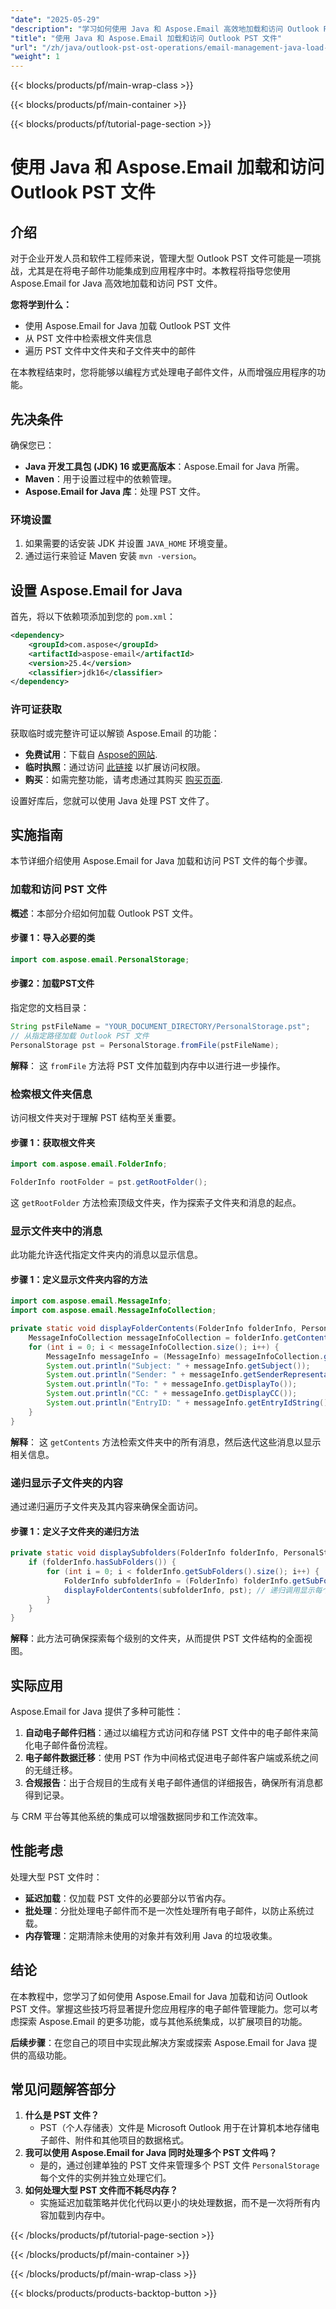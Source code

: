```yaml
---
"date": "2025-05-29"
"description": "学习如何使用 Java 和 Aspose.Email 高效地加载和访问 Outlook PST 文件。掌握应用程序中的电子邮件管理任务。"
"title": "使用 Java 和 Aspose.Email 加载和访问 Outlook PST 文件"
"url": "/zh/java/outlook-pst-ost-operations/email-management-java-load-access-pst-files/"
"weight": 1
---
```


{{< blocks/products/pf/main-wrap-class >}}

{{< blocks/products/pf/main-container >}}

{{< blocks/products/pf/tutorial-page-section >}}
# 使用 Java 和 Aspose.Email 加载和访问 Outlook PST 文件

## 介绍
对于企业开发人员和软件工程师来说，管理大型 Outlook PST 文件可能是一项挑战，尤其是在将电子邮件功能集成到应用程序中时。本教程将指导您使用 Aspose.Email for Java 高效地加载和访问 PST 文件。

**您将学到什么：**
- 使用 Aspose.Email for Java 加载 Outlook PST 文件
- 从 PST 文件中检索根文件夹信息
- 遍历 PST 文件中文件夹和子文件夹中的邮件

在本教程结束时，您将能够以编程方式处理电子邮件文件，从而增强应用程序的功能。

## 先决条件
确保您已：
- **Java 开发工具包 (JDK) 16 或更高版本**：Aspose.Email for Java 所需。
- **Maven**：用于设置过程中的依赖管理。
- **Aspose.Email for Java 库**：处理 PST 文件。

### 环境设置
1. 如果需要的话安装 JDK 并设置 `JAVA_HOME` 环境变量。
2. 通过运行来验证 Maven 安装 `mvn -version`。

## 设置 Aspose.Email for Java
首先，将以下依赖项添加到您的 `pom.xml`：
```xml
<dependency>
    <groupId>com.aspose</groupId>
    <artifactId>aspose-email</artifactId>
    <version>25.4</version>
    <classifier>jdk16</classifier>
</dependency>
```

### 许可证获取
获取临时或完整许可证以解锁 Aspose.Email 的功能：
- **免费试用**：下载自 [Aspose的网站](https://releases。aspose.com/email/java/).
- **临时执照**：通过访问 [此链接](https://purchase.aspose.com/temporary-license/) 以扩展访问权限。
- **购买**：如需完整功能，请考虑通过其购买 [购买页面](https://purchase。aspose.com/buy).

设置好库后，您就可以使用 Java 处理 PST 文件了。

## 实施指南
本节详细介绍使用 Aspose.Email for Java 加载和访问 PST 文件的每个步骤。

### 加载和访问 PST 文件
**概述**：本部分介绍如何加载 Outlook PST 文件。

#### 步骤 1：导入必要的类
```java
import com.aspose.email.PersonalStorage;
```

#### 步骤2：加载PST文件
指定您的文档目录：
```java
String pstFileName = "YOUR_DOCUMENT_DIRECTORY/PersonalStorage.pst";
// 从指定路径加载 Outlook PST 文件
PersonalStorage pst = PersonalStorage.fromFile(pstFileName);
```
**解释**： 这 `fromFile` 方法将 PST 文件加载到内存中以进行进一步操作。

### 检索根文件夹信息
访问根文件夹对于理解 PST 结构至关重要。

#### 步骤 1：获取根文件夹
```java
import com.aspose.email.FolderInfo;

FolderInfo rootFolder = pst.getRootFolder();
```
这 `getRootFolder` 方法检索顶级文件夹，作为探索子文件夹和消息的起点。

### 显示文件夹中的消息
此功能允许迭代指定文件夹内的消息以显示信息。

#### 步骤 1：定义显示文件夹内容的方法
```java
import com.aspose.email.MessageInfo;
import com.aspose.email.MessageInfoCollection;

private static void displayFolderContents(FolderInfo folderInfo, PersonalStorage pst) {
    MessageInfoCollection messageInfoCollection = folderInfo.getContents();
    for (int i = 0; i < messageInfoCollection.size(); i++) {
        MessageInfo messageInfo = (MessageInfo) messageInfoCollection.get_Item(i);
        System.out.println("Subject: " + messageInfo.getSubject());
        System.out.println("Sender: " + messageInfo.getSenderRepresentativeName());
        System.out.println("To: " + messageInfo.getDisplayTo());
        System.out.println("CC: " + messageInfo.getDisplayCC());
        System.out.println("EntryID: " + messageInfo.getEntryIdString());
    }
}
```
**解释**： 这 `getContents` 方法检索文件夹中的所有消息，然后迭代这些消息以显示相关信息。

### 递归显示子文件夹的内容
通过递归遍历子文件夹及其内容来确保全面访问。

#### 步骤 1：定义子文件夹的递归方法
```java
private static void displaySubfolders(FolderInfo folderInfo, PersonalStorage pst) {
    if (folderInfo.hasSubFolders()) {
        for (int i = 0; i < folderInfo.getSubFolders().size(); i++) {
            FolderInfo subfolderInfo = (FolderInfo) folderInfo.getSubFolders().get_Item(i);
            displayFolderContents(subfolderInfo, pst); // 递归调用显示每个子文件夹的内容
        }
    }
}
```
**解释**：此方法可确保探索每个级别的文件夹，从而提供 PST 文件结构的全面视图。

## 实际应用
Aspose.Email for Java 提供了多种可能性：
1. **自动电子邮件归档**：通过以编程方式访问和存储 PST 文件中的电子邮件来简化电子邮件备份流程。
2. **电子邮件数据迁移**：使用 PST 作为中间格式促进电子邮件客户端或系统之间的无缝迁移。
3. **合规报告**：出于合规目的生成有关电子邮件通信的详细报告，确保所有消息都得到记录。

与 CRM 平台等其他系统的集成可以增强数据同步和工作流效率。

## 性能考虑
处理大型 PST 文件时：
- **延迟加载**：仅加载 PST 文件的必要部分以节省内存。
- **批处理**：分批处理电子邮件而不是一次性处理所有电子邮件，以防止系统过载。
- **内存管理**：定期清除未使用的对象并有效利用 Java 的垃圾收集。

## 结论
在本教程中，您学习了如何使用 Aspose.Email for Java 加载和访问 Outlook PST 文件。掌握这些技巧将显著提升您应用程序的电子邮件管理能力。您可以考虑探索 Aspose.Email 的更多功能，或与其他系统集成，以扩展项目的功能。

**后续步骤**：在您自己的项目中实现此解决方案或探索 Aspose.Email for Java 提供的高级功能。

## 常见问题解答部分
1. **什么是 PST 文件？**
   - PST（个人存储表）文件是 Microsoft Outlook 用于在计算机本地存储电子邮件、附件和其他项目的数据格式。
2. **我可以使用 Aspose.Email for Java 同时处理多个 PST 文件吗？**
   - 是的，通过创建单独的 PST 文件来管理多个 PST 文件 `PersonalStorage` 每个文件的实例并独立处理它们。
3. **如何处理大型 PST 文件而不耗尽内存？**
   - 实施延迟加载策略并优化代码以更小的块处理数据，而不是一次将所有内容加载到内存中。

{{< /blocks/products/pf/tutorial-page-section >}}

{{< /blocks/products/pf/main-container >}}

{{< /blocks/products/pf/main-wrap-class >}}

{{< blocks/products/products-backtop-button >}}